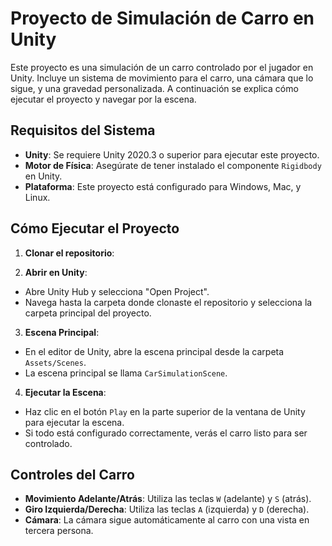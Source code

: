 # Proyecto de Simulación de Carro en Unity

Este proyecto es una simulación de un carro controlado por el jugador en Unity. Incluye un sistema de movimiento para el carro, una cámara que lo sigue, y una gravedad personalizada. A continuación se explica cómo ejecutar el proyecto y navegar por la escena.

## Requisitos del Sistema

- **Unity**: Se requiere Unity 2020.3 o superior para ejecutar este proyecto.
- **Motor de Física**: Asegúrate de tener instalado el componente `Rigidbody` en Unity.
- **Plataforma**: Este proyecto está configurado para Windows, Mac, y Linux.

## Cómo Ejecutar el Proyecto

1. **Clonar el repositorio**:

2. **Abrir en Unity**:
- Abre Unity Hub y selecciona "Open Project".
- Navega hasta la carpeta donde clonaste el repositorio y selecciona la carpeta principal del proyecto.

3. **Escena Principal**:
- En el editor de Unity, abre la escena principal desde la carpeta `Assets/Scenes`.
- La escena principal se llama `CarSimulationScene`.

4. **Ejecutar la Escena**:
- Haz clic en el botón `Play` en la parte superior de la ventana de Unity para ejecutar la escena.
- Si todo está configurado correctamente, verás el carro listo para ser controlado.

## Controles del Carro

- **Movimiento Adelante/Atrás**: Utiliza las teclas `W` (adelante) y `S` (atrás).
- **Giro Izquierda/Derecha**: Utiliza las teclas `A` (izquierda) y `D` (derecha).
- **Cámara**: La cámara sigue automáticamente al carro con una vista en tercera persona.

